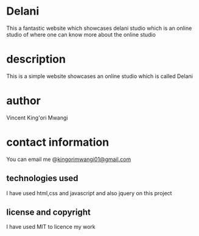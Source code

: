 # Delani
This a fantastic website which showcases delani studio which is an online studio of where one can know more about the online studio
# description
This is a simple website showcases an online studio which is called Delani 
# author
Vincent King'ori Mwangi

# contact information
You can email me @kingorimwangi01@gmail.com

## technologies used
  I have used html,css and javascript and also jquery on this project

## license and copyright
I have used MIT to licence my work

